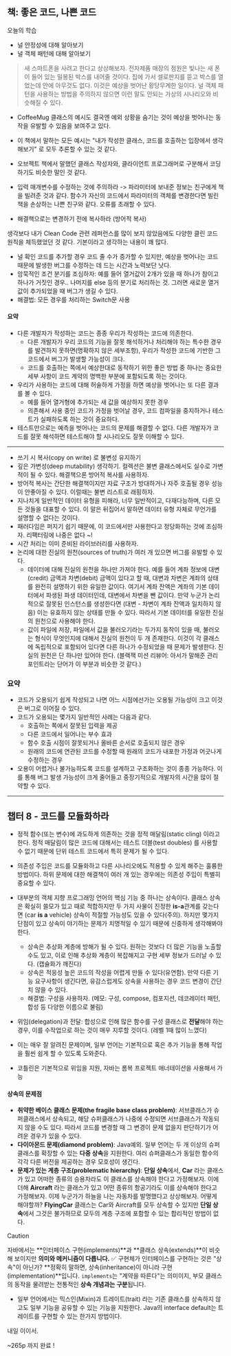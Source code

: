 ## 책: 좋은 코드, 나쁜 코드
오늘의 학습

- 널 안정성에 대해 알아보기
- 널 객체 패턴에 대해 알아보기



> 새 스마트폰을 사려고 한다고 상상해보자. 전자제품 매장의 점원은 빛나는 새 폰이 들어 있는 밀봉된 박스를 내어줄 것이다. 집에 가서 셀로판지를 뜯고 박스를 열었는데 안에 아무것도 없다. 이것은 예상을 벗어난 황당무계한 일이다. 널 객체 패턴을 사용하는 방법을 주의하지 않으면 이런 말도 안되는 가상의 시나리오와 비슷해질 수 있다.


- CoffeeMug 클래스의 예시도 결국엔 예외 상황을 숨기는 것이 예상을 벗어나는 동작을 유발할 수 있음을 보여주고 있다.


- 이 책에서 말하는 모든 예시는 "내가 작성한 클래스, 코드를 호출하는 입장에서 생각해보기" 로 모두 추론할 수 있는 것 같다.
- 오브젝트 책에서 말했던 클래스 작성자와, 클라이언트 프로그래머로 구분해서 코딩하기도 비슷한 말인 것 같다.
- 입력 매개변수를 수정하는 것에 주의하라 -> 파라미터에 보내준 정보는 친구에게 책을 빌려준 것과 같다. 함수가 자신의 코드에서 파라미터의 객체를 변경한다면 빌린 책을 손상하는 나쁜 친구와 같다. 오류를 초래할 수 있다.
- 해결책으로는 변경하기 전에 복사하라 (방어적 복사)

생각보다 내가 Clean Code 관련 레퍼런스를 많이 보지 않았음에도 다양한 클린 코드 원칙을 체득했었던 것 같다. 기본이라고 생각하는 내용이 꽤 많다.

- 널 확인 코드를 추가할 경우 코드 줄 수가 증가할 수 있지만, 예상을 벗어나는 코드 때문에 발생한 버그를 수정하는 데 드는 시간과 노력보단 낫다.
- 암묵적인 조건 분기를 조심하자: 예를 들어 열거값이 2개가 있을 때 하나가 참이고 하나가 거짓인 경우.. 나머지를 else 등의 분기로 처리하는 것. 그러면 새로운 열거값이 추가되었을 때 버그가 생길 수 있다.
- 해결법: 모든 경우를 처리하는 Switch문 사용




#### 요약 
- 다른 개발자가 작성하는 코드는 종종 우리가 작성하는 코드에 의존한다.
  - 다른 개발자가 우리 코드의 기능을 잘못 해석하거나 처리해야 하는 특수한 경우를 발견하지 못하면(명확하지 않은 세부조항), 우리가 작성한 코드에 기반한 그 코드에서 버그가 발생할 가능성이 크다.
  - 코드를 호출하는 쪽에서 예상한대로 동작하기 위한 좋은 방법 중 하나는 중요한 세부 사항이 코드 계약의 명백한 부분에 포함되도록 하는 것이다.
- 우리가 사용하는 코드에 대해 허술하게 가정을 하면 예상을 벗어나는 또 다른 결과를 볼 수 있다.
  - 예를 들어 열거형에 추가되는 새 값을 예상하지 못한 경우
  - 의존해서 사용 중인 코드가 가정을 벗어날 경우, 코드 컴파일을 중지하거나 테스트가 실패하도록 하는 것이 중요하다.
- 테스트만으로는 예측을 벗어나는 코드의 문제를 해결할 수 없다. 다른 개발자가 코드를 잘못 해석하면 테스트해야 할 시나리오도 잘못 이해할 수 있다.



---


- 쓰기 시 복사(copy on write) 로 불변성 유지하기
- 깊은 가변성(deep mutability) 생각하기. 컬렉션은 불변 클래스에서도 실수로 가변적이 될 수 있다. 해결책으론 방어적 복사를 사용하자.
- 방어적 복사는 간단한 해결책이지만 자료 구조가 방대하거나 자주 호출될 경우 성능이 안좋아질 수 있다. 이럴때는 불변 리스트로 래핑하자.
- 지나치게 일반적인 데이터 유형을 피해라, 너무 일반적이고, 다재다능하며, 다른 모든 것들을 대표할 수 있다. 이 말은 뒤집어서 말하면 데이터 유형 자체로 무언가를 설명할 수 없다는 것이다.
- 패러다임은 퍼지기 쉽기 때문에, 이 코드에서만 사용한다고 정당화하는 것에 조심하자. 리팩터링에 나중은 없다 ~!
- 시간 처리는 이미 준비된 라이브러리를 사용하자.
- 논리에 대한 진실의 원천(sources of truth)가 여러 개 있으면 버그를 유발할 수 있다.
  - 데이터에 대해 진실의 원천을 하나만 가져야 한다. 예를 들어 계좌 정보에 대변(credit) 금액과 차변(debit) 금액이 있다고 할 때, 대변과 차변은 계좌의 상태를 완전히 설명하기 위한 유일한 값이다. 여기서 계좌 잔액은 계좌의 기본 데이터에서 파생된 파생 데이터인데, 대변에서 차변을 뺀 값이다. 만약 누군가 논리적으로 잘못된 인스턴스를 생성한다면 (대변 - 차변이 계좌 잔액과 일치하지 않음) 이는 유효하지 않는 상태를 만들 수 있다. 따라서 기본 데이터를 유일한 진실의 원천으로 사용해야 한다.
  - 값이 파일에 저장, 파일에서 값을 불러오기라는 두가지 동작이 있을 때, 불러오는 형식이 무엇인지에 대해서 진실의 원천이 두 개 존재한다. 이것이 각 클래스에 독립적으로 포함되어 있다면 다른 하나가 수정되었을 때 문제가 발생한다. 진실의 원천은 단 하나만 있어야 한다. (블랙잭 미션 리뷰어: 아서가 말해준 관리 포인트라는 단어가 이 부분과 비슷한 것 같다.)


### 요약
- 코드가 오용되기 쉽게 작성되고 나면 어느 시점에선가는 오용될 가능성이 크고 이것은 버그로 이어질 수 있다.
- 코드가 오용되는 몇가지 일반적인 사례는 다음과 같다.
  - 호출하는 쪽에서 잘못된 입력을 제공
  - 다른 코드에서 일어나는 부수 효과
  - 함수 호출 시점이 잘못되거나 올바른 순서로 호출되지 않은 경우
  - 원래의 코드에 연관된 코드를 수정할 때 원래의 코드가 내포한 가정과 어긋나게 수정하는 경우
- 오용이 어렵거나 불가능하도록 코드를 설계하고 구조화하는 것이 종종 가능하다. 이를 통해 버그 발생 가능성이 크게 줄어들고 중장기적으로 개발자의 시간을 많이 절약할 수 있다.


---


## 챕터 8 - 코드를 모듈화하라

- 정적 함수(또는 변수)에 과도하게 의존하는 것을 정적 매달림(static cling) 이라고 한다. 정적 매달림이 많은 코드에 대해서는 테스트 더블(test doubles) 를 사용할 수 없기 때문에 단위 테스트 코드에서 특히 문제가 될 수 있다. 
- 의존성 주입은 코드를 모듈화하고 다른 시나리오에도 적용할 수 있게 해주는 훌륭한 방법이다. 하위 문제에 대한 해결책이 여러 개 있는 경우에는 의존성 주입이 특별히 중요할 수 있다.
- 대부분의 객체 지향 프로그래밍 언어의 핵심 기능 중 하나는 상속이다. 클래스 상속은 확실히 쓸모가 있고 때로 적합하지만 두 가지 사물이 진정한 **is-a**관계를 갖는다면 (car **is a** vehicle) 상속이 적절할 가능성도 있을 수 있다(주의). 하지만 몇가지 단점이 있고 상속이 야기하는 문제가 치명적일 수 있기 때문에 신중하게 생각해봐야 한다.
  - 상속은 추상화 계층에 방해가 될 수 있다. 원하는 것보다 더 많은 기능을 노출할 수도 있고, 이로 인해 추상화 계층이 복잡해지고 구현 세부 정보가 드러날 수 있다. (캡슐화가 깨진다)
  - 상속은 적응성 높은 코드의 작성을 어렵게 만들 수 있다(유연함). 만약 다른 기능 요구사항이 생긴다면, 유감스럽게도 상속을 사용하는 경우 코드 변경이 간단치 않을 수 있다.
  - 해결법: 구성을 사용하자. (메모: 구성, compose, 컴포지션, 데코레이터 패턴, 합성 등 다양한 이름으로 불림)


- 위임(delegation)과 전달: 합성으로 인해 많은 함수를 구성 클래스로 **전달**해야 하는 경우, 이를 수작업으로 하는 것이 매우 지루할 것이다. (레벨 1때 많이 느꼈다)
- 이는 매우 잘 알려진 문제이며, 일부 언어는 기본적으로 혹은 추가 기능을 통해 작업을 훨씬 쉽게 할 수 있도록 도와준다.
- 코틀린은 기본적으로 위임을 지원, 자바는 롬복 프로젝트 애너테이션을 사용해서 가능


#### 상속의 문제점
- **취약한 베이스 클래스 문제(the fragile base class problem)**: 서브클래스가 슈퍼클래스에서 상속되고, 해당 슈퍼클래스가 나중에 수정되면 서브클래스가 작동되지 않을 수도 있다. 따라서 코드를 변경할 때 그 변경이 문제 없을지 판단하기가 어려운 경우가 있을 수 있다.
- **다이아몬드 문제(diamond problem)**: Java예외. 일부 언어는 두 개 이상의 슈퍼클래스를 확장할 수 있는 **다중 상속**을 지원한다. 여러 슈퍼클래스가 동일한 함수의 각각 다른 버전을 제공하는 경우 모호성이 생긴다.
- **문제가 있는 계층 구조(problematic hierarchy)**: **단일 상속**에서, **Car** 라는 클래스가 있고 어떠한 종류의 승용차라도 이 클래스를 상속해야 한다고 가정해보자. 이에 더해 **Aircraft** 라는 클래스가 있고 어떤 종류의 항공기라도 이를 상속해야 한다고 가정해보자. 이제 누군가가 하늘을 나는 자동차를 발명했다고 상상해보자. 어떻게 해야할까? **FlyingCar** 클래스는 Car와 Aircraft를 모두 상속할 수 있지만 **단일 상속**에서 그것은 불가하므로 모두의 계층 구조에 포함할 수 있는 합리적인 방법이 없다.

> [!caution]
> 자바에서는 **인터페이스 구현(implements)**과 **클래스 상속(extends)**이 비슷해 보이지만 **의미와 메커니즘이 다릅니다.** 
>  ✅ 구현체가 인터페이스를 구현하는 것은 "상속"이 아닌가?
>  **정확히 말하면, 상속(inheritance)이 아니라 구현(implementation)**입니다.
>  `implements`는 "계약을 따른다"는 의미이지, 부모 클래스의 동작을 물려받는 전통적인 **상속 개념과는 구분**됩니다.


- 일부 언어에서는 믹스인(Mixin)과 트레이트(trait) 라는 기존 클래스를 상속하지 않고도 일부 기능을 공유할 수 있는 기능을 지원한다. Java의 interface default는 트레이트를 구현할 수 있는 한가지 방법이다.





내일 이이서.

~265p 까지 완료 !